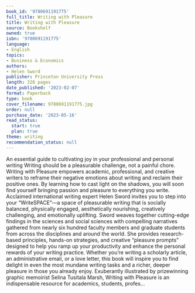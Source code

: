```yaml
---
book_id: '9780691191775'
full_title: Writing with Pleasure
title: Writing with Pleasure
source: Bookshelf
owned: true
isbn: '9780691191775'
language:
- English
topics:
- Business & Economics
authors:
- Helen Sword
publisher: Princeton University Press
length: 328 pages
date_published: '2023-02-07'
format: Paperback
type: book
cover_filename: 9780691191775.jpg
order: null
purchase_date: '2023-05-16'
read_status:
  start: true
  plan: true
theme: writing
recommendation_status: null
---
```

An essential guide to cultivating joy in your professional and personal writing Writing should be a pleasurable challenge, not a painful chore. Writing with Pleasure empowers academic, professional, and creative writers to reframe their negative emotions about writing and reclaim their positive ones. By learning how to cast light on the shadows, you will soon find yourself bringing passion and pleasure to everything you write. Acclaimed international writing expert Helen Sword invites you to step into your “WriteSPACE”—a space of pleasurable writing that is socially balanced, physically engaged, aesthetically nourishing, creatively challenging, and emotionally uplifting. Sword weaves together cutting-edge findings in the sciences and social sciences with compelling narratives gathered from nearly six hundred faculty members and graduate students from across the disciplines and around the world. She provides research-based principles, hands-on strategies, and creative “pleasure prompts” designed to help you ramp up your productivity and enhance the personal rewards of your writing practice. Whether you’re writing a scholarly article, an administrative email, or a love letter, this book will inspire you to find delight in even the most mundane writing tasks and a richer, deeper pleasure in those you already enjoy. Exuberantly illustrated by prizewinning graphic memoirist Selina Tusitala Marsh, Writing with Pleasure is an indispensable resource for academics, students, profes...
